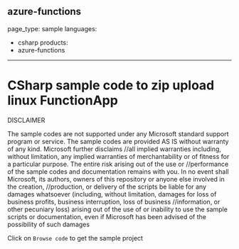 azure-functions
---
page_type: sample
languages:
- csharp
products:
- azure-functions
---


# CSharp sample code to zip upload linux FunctionApp



 DISCLAIMER
 
 The sample codes are not supported under any Microsoft standard support program or service. The sample codes are provided AS IS without warranty of any kind. Microsoft further disclaims //all implied warranties including, without limitation, any implied warranties of merchantability or of fitness for a particular purpose. The entire risk arising out of the use or //performance of the sample codes and documentation remains with you. In no event shall Microsoft, its authors, owners of this repository or anyone else involved in the creation, //production, or delivery of the scripts be liable for any damages whatsoever (including, without limitation, damages for loss of business profits, business interruption, loss of business //information, or other pecuniary loss) arising out of the use of or inability to use the sample scripts or documentation, even if Microsoft has been advised of the possibility of such damages
 
 Click on `Browse code` to get the sample project
